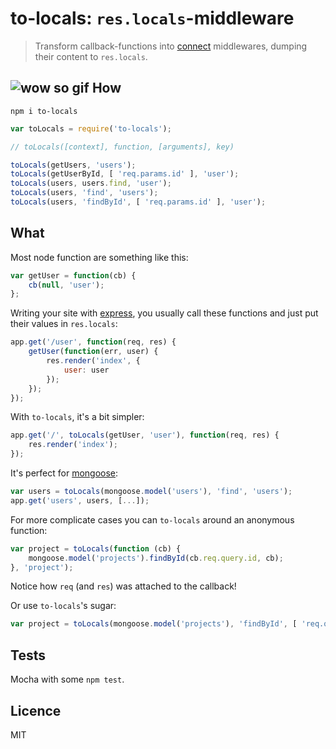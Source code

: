 to-locals: `res.locals`-middleware
==================================

> Transform callback-functions into [connect](http://www.senchalabs.org/connect/) middlewares, dumping their content to `res.locals`.

![wow so gif](https://raw.github.com/eyy/to-locals/master/callback.gif)
How
---
`npm i to-locals`
```js
var toLocals = require('to-locals');

// toLocals([context], function, [arguments], key)

toLocals(getUsers, 'users');
toLocals(getUserById, [ 'req.params.id' ], 'user');
toLocals(users, users.find, 'user');
toLocals(users, 'find', 'users');
toLocals(users, 'findById', [ 'req.params.id' ], 'user');
```


What
----

Most node function are something like this:
```js
var getUser = function(cb) {
    cb(null, 'user');
};
```

Writing your site with [express](http://expressjs.com/), you usually call these functions and just put their values in `res.locals`:
```js
app.get('/user', function(req, res) {
    getUser(function(err, user) {
        res.render('index', {
            user: user
        });
    });
});
```

With `to-locals`, it's a bit simpler:
```js
app.get('/', toLocals(getUser, 'user'), function(req, res) {
    res.render('index');
});
```

It's perfect for [mongoose](http://mongoosejs.com/):
```js
var users = toLocals(mongoose.model('users'), 'find', 'users');
app.get('users', users, [...]);
```

For more complicate cases you can `to-locals` around an anonymous function:
```js
var project = toLocals(function (cb) {
    mongoose.model('projects').findById(cb.req.query.id, cb);
}, 'project');
```
Notice how `req` (and `res`) was attached to the callback!

Or use `to-locals`'s sugar:
```js
var project = toLocals(mongoose.model('projects'), 'findById', [ 'req.query.id' ], 'project');
```

Tests
-----
Mocha with some `npm test`.

Licence
-------
MIT
